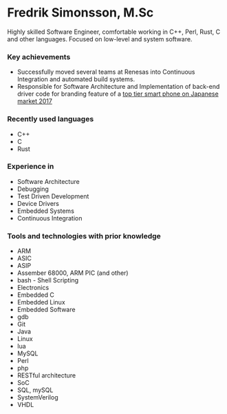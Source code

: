 # Fredrik Simonsson, M.Sc
Highly skilled Software Engineer, comfortable working in C++, Perl, Rust, C and other languages. Focused on low-level and system software.
### Key achievements
*  Successfully moved several teams at Renesas into Continuous Integration and automated build systems.
*  Responsible for Software Architecture and Implementation of back-end driver code for branding feature of a [top tier smart phone on Japanese market 2017](https://www.youtube.com/watch?v=YeL3rLO-N8M)

### Recently used languages
* C++
* C
* Rust

### Experience in

* Software Architecture
* Debugging
* Test Driven Development
* Device Drivers
* Embedded Systems
* Continuous Integration

### Tools and technologies with prior knowledge
* ARM
* ASIC 
* ASIP
* Assember 68000, ARM PIC (and other)
* bash - Shell Scripting
* Electronics 
* Embedded C 
* Embedded Linux 
* Embedded Software 
* gdb
* Git 
* Java
* Linux  
* lua
* MySQL 
* Perl
* php
* RESTful architecture
* SoC
* SQL, mySQL
* SystemVerilog
* VHDL
